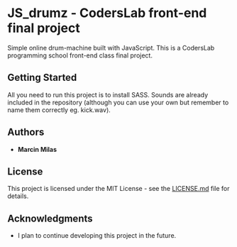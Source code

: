 # JS_drumz - CodersLab front-end final project

Simple online drum-machine built with JavaScript.
This is a CodersLab programming school front-end class final project.

## Getting Started

All you need to run this project is to install SASS.
Sounds are already included in the repository (although you can use your own but remember to name them correctly eg. kick.wav).

## Authors

* **Marcin Milas**

## License

This project is licensed under the MIT License - see the [LICENSE.md](LICENSE.md) file for details.

## Acknowledgments

* I plan to continue developing this project in the future.
